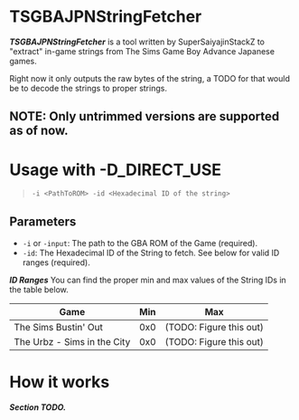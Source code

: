 # TSGBAJPNStringFetcher

***TSGBAJPNStringFetcher*** is a tool written by SuperSaiyajinStackZ to "extract" in-game strings from The Sims Game Boy Advance Japanese games.

Right now it only outputs the raw bytes of the string, a TODO for that would be to decode the strings to proper strings.

## NOTE: Only untrimmed versions are supported as of now.


# Usage with -D_DIRECT_USE

> `-i <PathToROM> -id <Hexadecimal ID of the string>`

## Parameters

- `-i` or `-input`: The path to the GBA ROM of the Game (required).
- `-id`: The Hexadecimal ID of the String to fetch. See below for valid ID ranges (required).

***ID Ranges***
You can find the proper min and max values of the String IDs in the table below.

| Game                        | Min | Max                     |
| --------------------------- | --- | ----------------------- |
| The Sims Bustin' Out        | 0x0 | (TODO: Figure this out) |
| The Urbz - Sims in the City | 0x0 | (TODO: Figure this out) |


# How it works
***Section TODO.***